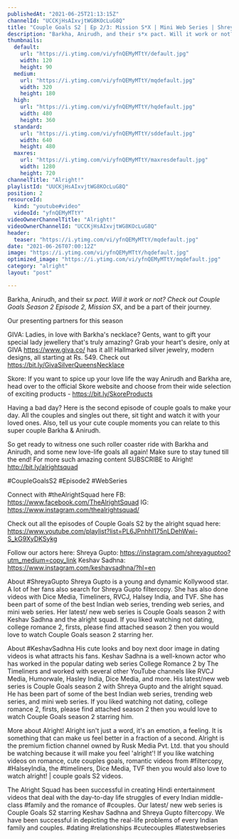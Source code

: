 ```yaml
---
publishedAt: "2021-06-25T21:13:15Z"
channelId: "UCCKjHsAIxvjtWG8KOcLuG8Q"
title: "Couple Goals S2 | Ep 2/3: Mission S*X | Mini Web Series | Shreya Gupto & Keshav Sadhna | Alright!"
description: "Barkha, Anirudh, and their s*x pact. Will it work or not? Check out Couple Goals Season 2 Episode 2, Mission S*X, and be a part of their journey.\n\nOur presenting partners for this season\n\nGIVA:\nLadies, in love with Barkha's necklace? Gents, want to gift your special lady jewellery that's truly amazing? Grab your heart's desire, only at GIVA https://www.giva.co/ has it all!  Hallmarked silver jewelry, modern designs, all starting at Rs. 549. Check out https://bit.ly/GivaSilverQueensNecklace\n\nSkore:\nIf you want to spice up your love life the way Anirudh and Barkha are, head over to the official Skore website and choose from their wide selection of exciting products - https://bit.ly/SkoreProducts\n\nHaving a bad day? Here is the second episode of couple goals to make your day. All the couples and singles out there, sit tight and watch it with your loved ones. Also, tell us your cute couple moments you can relate to this super couple Barkha & Anirudh. \n\nSo get ready to witness one such roller coaster ride with Barkha and Anirudh, and some new love-life goals all again! Make sure to stay tuned till the end! For more such amazing content SUBSCRIBE to Alright! http://bit.ly/alrightsquad\n\n#CoupleGoalsS2 #Episode2 #WebSeries\n\nConnect with #theAlrightSquad here\nFB: https://www.facebook.com/TheAlrightSquad\nIG: https://www.instagram.com/thealrightsquad/\n\nCheck out all the episodes of Couple Goals S2 by the alright squad here: https://www.youtube.com/playlist?list=PL6JPnhhI175nLDehWwi-S_kG9XyDKSykg\n\nFollow our actors here:\nShreya Gupto: https://instagram.com/shreyaguptoo?utm_medium=copy_link\nKeshav Sadhna: https://www.instagram.com/keshavsadhna/?hl=en\n\nAbout #ShreyaGupto\nShreya Gupto is a young and dynamic Kollywood star. A lot of her fans also search for Shreya Gupto filtercopy. She has also done videos with Dice Media, Timeliners, RVCJ, Halsey India, and TVF. She has been part of some of the best Indian web series, trending web series, and mini web series. Her latest/ new web series is Couple Goals season 2 with Keshav Sadhna and the alright squad. If you liked watching not dating, college romance 2, firsts, please find attached season 2 then you would love to watch Couple Goals season 2 starring her.\n\nAbout #KeshavSadhna\nHis cute looks and boy next door image in dating videos is what attracts his fans. Keshav Sadhna is a well-known actor who has worked in the popular dating web series College Romance 2 by The Timeliners and worked with several other YouTube channels like RVCJ Media, Humorwale, Hasley India, Dice Media, and more. His latest/new web series is Couple Goals season 2 with Shreya Gupto and the alright squad. He has been part of some of the best Indian web series, trending web series, and mini web series. If you liked watching not dating, college romance 2, firsts, please find attached season 2 then you would love to watch Couple Goals season 2 starring him.\n\nMore about Alright!\nAlright isn't just a word, it's an emotion, a feeling. It is something that can make us feel better in a fraction of a second. Alright is the premium fiction channel owned by Rusk Media Pvt. Ltd. that you should be watching because it will make you feel 'alright'! If you like watching videos on romance, cute couples goals, romantic videos from #filtercopy, #HalseyIndia, the #timeliners, Dice Media, TVF then you would also love to watch alright! | couple goals S2 videos.\n\n\nThe Alright Squad has been successful in creating Hindi entertainment videos that deal with the day-to-day life struggles of every Indian middle-class #family and the romance of #couples. Our latest/ new web series is Couple Goals S2 starring Keshav Sadhna and Shreya Gupto filtercopy. We have been successful in depicting the real-life problems of every Indian family and couples. #dating #relationships #cutecouples #latestwebseries"
thumbnails:
  default:
    url: "https://i.ytimg.com/vi/yfnQEMyMTtY/default.jpg"
    width: 120
    height: 90
  medium:
    url: "https://i.ytimg.com/vi/yfnQEMyMTtY/mqdefault.jpg"
    width: 320
    height: 180
  high:
    url: "https://i.ytimg.com/vi/yfnQEMyMTtY/hqdefault.jpg"
    width: 480
    height: 360
  standard:
    url: "https://i.ytimg.com/vi/yfnQEMyMTtY/sddefault.jpg"
    width: 640
    height: 480
  maxres:
    url: "https://i.ytimg.com/vi/yfnQEMyMTtY/maxresdefault.jpg"
    width: 1280
    height: 720
channelTitle: "Alright!"
playlistId: "UUCKjHsAIxvjtWG8KOcLuG8Q"
position: 2
resourceId:
  kind: "youtube#video"
  videoId: "yfnQEMyMTtY"
videoOwnerChannelTitle: "Alright!"
videoOwnerChannelId: "UCCKjHsAIxvjtWG8KOcLuG8Q"
header:
  teaser: "https://i.ytimg.com/vi/yfnQEMyMTtY/mqdefault.jpg"
date: "2021-06-26T07:00:12Z"
image: "https://i.ytimg.com/vi/yfnQEMyMTtY/hqdefault.jpg"
optimized_image: "https://i.ytimg.com/vi/yfnQEMyMTtY/mqdefault.jpg"
category: "alright"
layout: "post"

---
```

Barkha, Anirudh, and their s*x pact. Will it work or not? Check out Couple Goals Season 2 Episode 2, Mission S*X, and be a part of their journey.

Our presenting partners for this season

GIVA:
Ladies, in love with Barkha's necklace? Gents, want to gift your special lady jewellery that's truly amazing? Grab your heart's desire, only at GIVA https://www.giva.co/ has it all!  Hallmarked silver jewelry, modern designs, all starting at Rs. 549. Check out https://bit.ly/GivaSilverQueensNecklace

Skore:
If you want to spice up your love life the way Anirudh and Barkha are, head over to the official Skore website and choose from their wide selection of exciting products - https://bit.ly/SkoreProducts

Having a bad day? Here is the second episode of couple goals to make your day. All the couples and singles out there, sit tight and watch it with your loved ones. Also, tell us your cute couple moments you can relate to this super couple Barkha & Anirudh. 

So get ready to witness one such roller coaster ride with Barkha and Anirudh, and some new love-life goals all again! Make sure to stay tuned till the end! For more such amazing content SUBSCRIBE to Alright! http://bit.ly/alrightsquad

#CoupleGoalsS2 #Episode2 #WebSeries

Connect with #theAlrightSquad here
FB: https://www.facebook.com/TheAlrightSquad
IG: https://www.instagram.com/thealrightsquad/

Check out all the episodes of Couple Goals S2 by the alright squad here: https://www.youtube.com/playlist?list=PL6JPnhhI175nLDehWwi-S_kG9XyDKSykg

Follow our actors here:
Shreya Gupto: https://instagram.com/shreyaguptoo?utm_medium=copy_link
Keshav Sadhna: https://www.instagram.com/keshavsadhna/?hl=en

About #ShreyaGupto
Shreya Gupto is a young and dynamic Kollywood star. A lot of her fans also search for Shreya Gupto filtercopy. She has also done videos with Dice Media, Timeliners, RVCJ, Halsey India, and TVF. She has been part of some of the best Indian web series, trending web series, and mini web series. Her latest/ new web series is Couple Goals season 2 with Keshav Sadhna and the alright squad. If you liked watching not dating, college romance 2, firsts, please find attached season 2 then you would love to watch Couple Goals season 2 starring her.

About #KeshavSadhna
His cute looks and boy next door image in dating videos is what attracts his fans. Keshav Sadhna is a well-known actor who has worked in the popular dating web series College Romance 2 by The Timeliners and worked with several other YouTube channels like RVCJ Media, Humorwale, Hasley India, Dice Media, and more. His latest/new web series is Couple Goals season 2 with Shreya Gupto and the alright squad. He has been part of some of the best Indian web series, trending web series, and mini web series. If you liked watching not dating, college romance 2, firsts, please find attached season 2 then you would love to watch Couple Goals season 2 starring him.

More about Alright!
Alright isn't just a word, it's an emotion, a feeling. It is something that can make us feel better in a fraction of a second. Alright is the premium fiction channel owned by Rusk Media Pvt. Ltd. that you should be watching because it will make you feel 'alright'! If you like watching videos on romance, cute couples goals, romantic videos from #filtercopy, #HalseyIndia, the #timeliners, Dice Media, TVF then you would also love to watch alright! | couple goals S2 videos.


The Alright Squad has been successful in creating Hindi entertainment videos that deal with the day-to-day life struggles of every Indian middle-class #family and the romance of #couples. Our latest/ new web series is Couple Goals S2 starring Keshav Sadhna and Shreya Gupto filtercopy. We have been successful in depicting the real-life problems of every Indian family and couples. #dating #relationships #cutecouples #latestwebseries